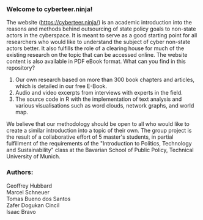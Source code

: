 ### Welcome to cyberteer.ninja!

The website (https://cyberteer.ninja/) is an academic introduction into the reasons and methods behind outsourcing of state policy goals to non-state actors in the cyberspace. 
It is meant to serve as a good starting point for all researchers who would like to understand the subject of cyber non-state actors better. It also fulfills the role of a clearing house for much of the existing research on the topic that can be accessed online. The website content is also available in PDF eBook format.
What can you find in this repository?

1. Our own research based on more than 300 book chapters and articles, which is detailed in our free E-Book.
2. Audio and video excerpts from interviews with experts in the field.
3. The source code in R with the implementation of text analysis and various visualisations such as word clouds, network graphs, and world map. 

We believe that our methodology should be open to all who would like to create a similar introduction into a topic of their own.
The group project is the result of a collaborative effort of 5 master's students, in partial fulfillment of the requirements of the "Introduction to Politics, Technology and Sustainability" class at the Bavarian School of Public Policy, Technical University of Munich.

### Authors:
Geoffrey Hubbard \
Marcel Schneuer \
Tomas Bueno dos Santos \
Zafer Dogukan Cincil \
Isaac Bravo
